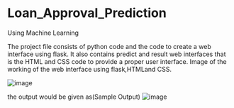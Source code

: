 # Loan_Approval_Prediction
Using Machine Learning

The project file consists of python code and the code to create a web interface using flask.
It also contains predict and result web interfaces that is the HTML and CSS code to provide a proper user interface.
Image of the working of the web interface using flask,HTMLand CSS.

![image](https://github.com/user-attachments/assets/b88f3499-6368-4007-8eb4-f4995a898ec3)

the output would be given as(Sample Output)
![image](https://github.com/user-attachments/assets/40d426fc-540c-446d-a84d-b097d17c190a)





